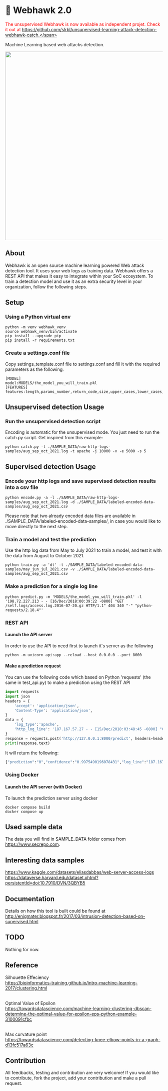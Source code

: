 
# 🦅 Webhawk 2.0

<span style="color:red">The unsupervised Webhawk is now available as independent projet. Check it out at https://github.com/slrbl/unsupervised-learning-attack-detection-webhawk-catch.</span>

Machine Learning based web attacks detection.

<p align="center">  
  <img width="600" src="https://images.unsplash.com/photo-1607240376903-9a1f6d09330d?ixid=MnwxMjA3fDB8MHxwaG90by1wYWdlfHx8fGVufDB8fHx8&ixlib=rb-1.2.1&auto=format&fit=crop&w=2340&q=80">
</p>

## About

Webhawk is an open source machine learning powered Web attack detection tool. It uses your web logs as training data. Webhawk offers a REST API that makes it easy to integrate within your SoC ecosystem. To train a detection model and use it as an extra security level in your organization, follow the following steps.

## Setup

### Using a Python virtual env

```shell
python -m venv webhawk_venv
source webhawk_venv/bin/activate
pip install --upgrade pip
pip install -r requirements.txt
```

### Create a settings.conf file

Copy settings_template.conf file to settings.conf and fill it with the required parameters as the following.

```shell
[MODEL]
model:MODELS/the_model_you_will_train.pkl
[FEATURES]
features:length,params_number,return_code,size,upper_cases,lower_cases,special_chars,url_depth
```

## Unsupervised detection Usage

### Run the unsupervised detection script

Encoding is automatic for the unsupervised mode. You just need to run the catch.py script.
Get inspired from this example:

```shell
python catch.py -l ./SAMPLE_DATA/raw-http-logs-samples/aug_sep_oct_2021.log -t apache -j 10000 -v -e 5000 -s 5
```

## Supervised detection Usage

### Encode your http logs and save supervised detection results into a csv file

```shell
python encode.py -a -l ./SAMPLE_DATA/raw-http-logs-samples/aug_sep_oct_2021.log -d ./SAMPLE_DATA/labeled-encoded-data-samples/aug_sep_oct_2021.csv
```

Please note that two already encoded data files are available in ./SAMPLE_DATA/labeled-encoded-data-samples/, in case you would like to move directly to the next step.

### Train a model and test the prediction

Use the http log data from May to July 2021 to train a model, and test it with the data from August to October 2021.

```shell
python train.py -a 'dt' -t ./SAMPLE_DATA/labeled-encoded-data-samples/may_jun_jul_2021.csv -v ./SAMPLE_DATA/labeled-encoded-data-samples/aug_sep_oct_2021.csv
```

### Make a prediction for a single log line

```shell
python predict.py -m 'MODELS/the_model_you_will_train.pkl' -l '198.72.227.213 - - [16/Dec/2018:00:39:22 -0800] "GET /self.logs/access.log.2016-07-20.gz HTTP/1.1" 404 340 "-" "python-requests/2.18.4"'
```

### REST API

#### Launch the API server

In order to use the API to need first to launch it's server as the following

```shell
python -m uvicorn api:app --reload --host 0.0.0.0 --port 8000
```

#### Make a prediction request

You can use the following code which based on Python 'requests' (the same in test_api.py) to make a prediction using the REST API

```python
import requests
import json
headers = {
    'accept': 'application/json',
    'Content-Type': 'application/json',
}
data = {
    'log_type':'apache',
    'http_log_line': '187.167.57.27 - - [15/Dec/2018:03:48:45 -0800] "GET /honeypot/Honeypot%20-%20Howto.pdf HTTP/1.1" 200 1279418 "http://www.secrepo.com/" "Mozilla/5.0 (X11; Linux x86_64) AppleWebKit/534.24 (KHTML, like Gecko) Chrome/61.0.3163.128 Safari/534.24 XiaoMi/MiuiBrowser/9.6.0-Beta"'
}
response = requests.post('http://127.0.0.1:8000/predict', headers=headers, data=json.dumps(data))
print(response.text)
```

It will return the following:

``` python
{"prediction":"0","confidence":"0.9975490196078431","log_line":"187.167.57.27 - - [15/Dec/2018:03:48:45 -0800] \"GET /honeypot/Honeypot%20-%20Howto.pdf HTTP/1.1\" 200 1279418 \"http://www.secrepo.com/\" \"Mozilla/5.0 (X11; Linux x86_64) AppleWebKit/534.24 (KHTML, like Gecko) Chrome/61.0.3163.128 Safari/534.24 XiaoMi/MiuiBrowser/9.6.0-Beta\""}
```

### Using Docker

#### Launch the API server (with Docker)

To launch the prediction server using docker

```shell
docker compose build
docker compose up
```

## Used sample data

The data you will find in SAMPLE_DATA folder comes from<br>
https://www.secrepo.com.

## Interesting data samples

https://www.kaggle.com/datasets/eliasdabbas/web-server-access-logs
https://dataverse.harvard.edu/dataset.xhtml?persistentId=doi:10.7910/DVN/3QBYB5

## Documentation

Details on how this tool is built could be found at
http://enigmater.blogspot.fr/2017/03/intrusion-detection-based-on-supervised.html

## TODO
Nothing for now.

## Reference

Silhouette Effeciency
<br>https://bioinformatics-training.github.io/intro-machine-learning-2017/clustering.html

<br>Optimal Value of Epsilon
<br>https://towardsdatascience.com/machine-learning-clustering-dbscan-determine-the-optimal-value-for-epsilon-eps-python-example-3100091cfbc

<br>Max curvature point
<br>https://towardsdatascience.com/detecting-knee-elbow-points-in-a-graph-d13fc517a63c

## Contribution

All feedbacks, testing and contribution are very welcome!
If you would like to contribute, fork the project, add your contribution and make a pull request.

